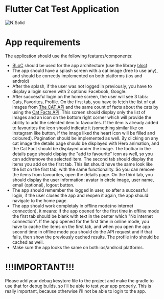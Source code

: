 # Flutter Cat Test Application
![N|Solid](https://cdn2.thecatapi.com/logos/thecatapi_256xW.png)

# App requirements
The application should use the following features/components:
  - [BLoC](https://bloclibrary.dev/#/) should be used for the app architecture (use the library [bloc](https://pub.dev/packages/bloc))
  - The app should have a splash screen with a cat image (free to use any), and should be correctly implemented on both platforms (ios and android)
  - After the splash, if the user was not logged in previously, you have to display a login screen with 2 options: Facebook, Google.
  - After successful login on the home screen, the user will see 3 tabs: Cats, Favorites, Profile. 
On the first tab, you have to fetch the list of cat images from [The CAT API](https://thecatapi.com/) and the same count of facts about the cats by using the [Cat Facts API](https://catfact.ninja/). This screen should display only the list of images and an icon on the bottom right corner which will provide the ability to add the selected item to favourites. 
If the item is already added to favourites the icon should indicate it (something similar like on Instagram like button, if the image liked the heart icon will be filled and coloured). Pagination should be implemented as well. By clicking on any cat image the details page should be displayed with Hero animation, and the Cat Fact should be displayed under the image. The toolbar in the details page should display the "add to favourite" icon as well, so you can add/remove the selected item. The second tab should display the items you add on the first tab. This list should have the same look like the list on the first tab, with the same functionality. So you can remove the items from favourites, open the details page. On the third tab, you should display the user information: avatar in circle image, user name, email (optional), logout button.
  - The app should remember the logged in user, so after a successful login, if the user closes the app and reopen it again, the app should navigate to the home page.
  - The app should work completaly in offline mode(no internet connection), it means: 
  If the app opened for the first time in offline mode the first tab should be blank with text in the center which "No internet connection". 
  If the app opened for the first time in online mode, you have to cache the items on the first tab, and when you open the app second time in offline mode you should do the API request and if that fails, then show the previously cached results.
The profile info should be cached as well.
  - Make sure the app looks the same on both ios/android platforms.

# !!!IMPORTANT!!!
Please add your debug kesytore file to the project and make the gradle to use that for debug builds, so i'll be able to test your app properly. This is really important, because otherwise i'll not be able to login to the app.
